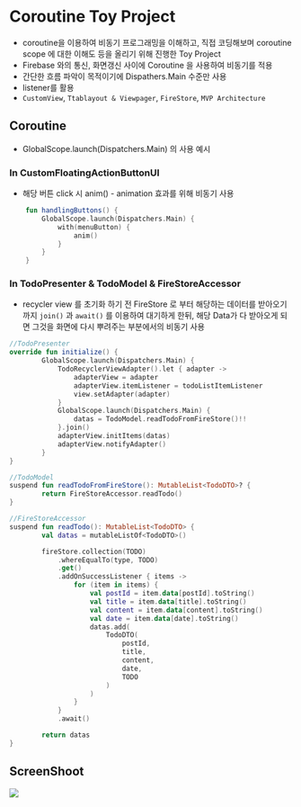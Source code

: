 # Coroutine Toy Project

- coroutine을 이용하여 비동기 프로그래밍을 이해하고, 직접 코딩해보며 coroutine scope 에 대한 이해도 등을 올리기 위해 진행한 Toy Project
- Firebase 와의 통신, 화면갱신 사이에 Coroutine 을 사용하여 비동기를 적용
- 간단한 흐름 파악이 목적이기에 Dispathers.Main 수준만 사용
- listener를 활용
- `CustomView`, `Ttablayout & Viewpager`, `FireStore`, `MVP Architecture`





## Coroutine

-  GlobalScope.launch(Dispatchers.Main) 의 사용 예시



### **In CustomFloatingActionButtonUI**

- 해당 버튼 click 시 anim() - animation 효과를 위해 비동기 사용

```kotlin
    fun handlingButtons() {
        GlobalScope.launch(Dispatchers.Main) {
            with(menuButton) {
                anim()
            }
        }
    }
```



### **In TodoPresenter & TodoModel & FireStoreAccessor**

- recycler view 를 초기화 하기 전 FireStore 로 부터 해당하는 데이터를 받아오기까지 `join()` 과 `await()` 를 이용하여 대기하게 한뒤, 해당 Data가 다 받아오게 되면 그것을 화면에 다시 뿌려주는 부분에서의 비동기 사용

```kotlin
//TodoPresenter
override fun initialize() {
        GlobalScope.launch(Dispatchers.Main) {
            TodoRecyclerViewAdapter().let { adapter ->
                adapterView = adapter
                adapterView.itemListener = todoListItemListener
                view.setAdapter(adapter)
            }
            GlobalScope.launch(Dispatchers.Main) {
                datas = TodoModel.readTodoFromFireStore()!!
            }.join()
            adapterView.initItems(datas)
            adapterView.notifyAdapter()
        }
}

//TodoModel
suspend fun readTodoFromFireStore(): MutableList<TodoDTO>? {
        return FireStoreAccessor.readTodo()
}

//FireStoreAccessor   
suspend fun readTodo(): MutableList<TodoDTO> {
        val datas = mutableListOf<TodoDTO>()

        fireStore.collection(TODO)
            .whereEqualTo(type, TODO)
            .get()
            .addOnSuccessListener { items ->
                for (item in items) {
                    val postId = item.data[postId].toString()
                    val title = item.data[title].toString()
                    val content = item.data[content].toString()
                    val date = item.data[date].toString()
                    datas.add(
                        TodoDTO(
                            postId,
                            title,
                            content,
                            date,
                            TODO
                        )
                    )
                }
            }
            .await()

        return datas   
}
```





## ScreenShoot

<img src ="https://user-images.githubusercontent.com/52276038/89001826-49519700-d336-11ea-9eae-983be61c48a0.gif">

